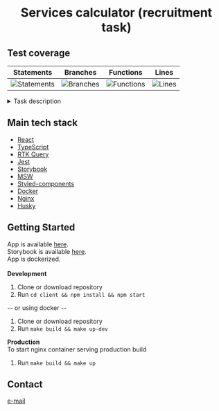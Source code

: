 <h1 align="center">Services calculator (recruitment task)</h1>

## Test coverage

| Statements                                                                                 | Branches                                                                               | Functions                                                                                | Lines                                                                            |
| ------------------------------------------------------------------------------------------ | -------------------------------------------------------------------------------------- | ---------------------------------------------------------------------------------------- | -------------------------------------------------------------------------------- |
| ![Statements](https://img.shields.io/badge/statements-96.75%25-brightgreen.svg?style=flat) | ![Branches](https://img.shields.io/badge/branches-93.47%25-brightgreen.svg?style=flat) | ![Functions](https://img.shields.io/badge/functions-98.07%25-brightgreen.svg?style=flat) | ![Lines](https://img.shields.io/badge/lines-96.29%25-brightgreen.svg?style=flat) |

<details>
  <summary>Task description</summary>
  <p>
  A telecommunications company has approached with a request to create a pricing calculator for their services. 
  
  <strong>Sample data:</strong>
List of services:
• Internet
• Television
• Phone subscription
• 4K decoder

Service prices may vary depending on the selected year. Currently, we know the following prices:
• Internet costs 39 PLN in 2023, 49 PLN in 2024, and 59 PLN in 2025.
• Television costs 49 PLN in 2023, 49 PLN in 2024, and 59 PLN in 2025.
• The "Internet + Television" bundle costs less – 79 PLN in 2023, 89 PLN in 2024, 99 PLN in 2025.
• The "Internet + Phone Subscription" bundle costs 64 PLN each year.
• Phone subscription costs 29 PLN.
• The 4K decoder costs 29 PLN, and it's available for free in the "Internet + Television" bundle.

It doesn't make sense for a customer to order the "4K decoder" without ordering television. Ensure that the program calculates the most cost-effective solution for the user. Discounts do not stack – the most favorable solution for the user wins.

<strong>Objective: </strong>
Build a single-view application that allows the user to select the year and services they want to purchase from the available data. It should display the final price of the order (before and after promotions, without specifying individual products) below.

The data should be retrieved from an external source (e.g., a JSON file). Design a data model that you would like to receive from an external provider. Ensure that the model is readable, easy to modify (add another product, change prices, add more years), and ready for future development.

The program should work not only for the sample data mentioned above but also if the product data and price list change. It should implement solutions that allow for the necessary calculations based on the sample data (discounts, bundling options, inability to add a product dependent on others).

Implement the application using React technology. Ensure the cleanliness and high maintainability of your solution by following good programming practices that you are familiar with.

  </p>
</details>

## Main tech stack

- [React](https://reactjs.org/)
- [TypeScript](https://www.typescriptlang.org/)
- [RTK Query](https://redux-toolkit.js.org/rtk-query/overview)
- [Jest](https://jestjs.io/)
- [Storybook](https://storybook.js.org/)
- [MSW](https://mswjs.io/)
- [Styled-components](https://styled-components.com/)
- [Docker](https://www.docker.com/)
- [Nginx](https://www.nginx.com/)
- [Husky](https://typicode.github.io/husky/)

## Getting Started

App is available [here](https://services-calculator.onrender.com/). <br />
Storybook is available [here](https://main--6474a243356017b536bcb093.chromatic.com). <br />
App is dockerized. <br /><br/>
<strong>Development</strong>

1. Clone or download repository
2. Run `cd client && npm install && npm start`

-- or using docker --

1. Clone or download repository
2. Run `make build && make up-dev`

<strong>Production</strong>
<br />
To start nginx container serving production build

1. Run `make build && make up`

## Contact

[e-mail](alan.janicki91@gmail.com)
